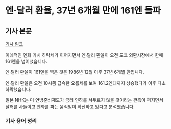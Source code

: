 # 엔·달러 환율, 37년 6개월 만에 161엔 돌파

## 기사 본문
[기사 링크](https://www.ytn.co.kr/_cs/_ln_0104_202406281336474811_005.html)

이례적인 엔화 가치 하락세가 이어지면서 엔·달러 환율이 오전 도쿄 외환시장에서 한때 161엔을 넘어섰습니다.

엔·달러 환율이 161엔을 찍은 것은 1986년 12월 이후 37년 6개월 만입니다.

엔·달러 환율은 오전 10시쯤 급속한 오름세를 보여 161.2엔대까지 상승했다가 이후 다소 하락했습니다.

일본 NHK는 미 연방준비제도가 금리 인하를 서두르지 않을 것이라는 관측이 퍼지면서 달러를 사들이고 엔화를 파는 움직임이 확산하고 있다고 분석했습니다.

### 기사 용어 정리
